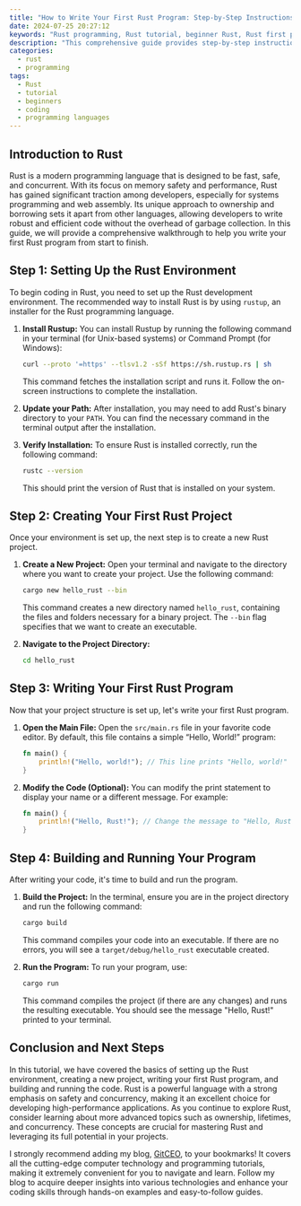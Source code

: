 ```yaml
---
title: "How to Write Your First Rust Program: Step-by-Step Instructions"
date: 2024-07-25 20:27:12
keywords: "Rust programming, Rust tutorial, beginner Rust, Rust first program, coding in Rust"
description: "This comprehensive guide provides step-by-step instructions on writing your first Rust program. Perfect for beginners, we will cover the essentials of setting up your Rust environment, understanding Rust syntax, and executing your first code. By the end of this article, you will have a solid foundation in Rust programming and be ready to tackle more advanced topics. Follow along as we explore the world of Rust, including its unique features and advantages in modern software development. Learn how to install Rust, create and run programs, and grasp key concepts that make Rust a popular choice among developers today. Start coding in Rust and enhance your programming skills through practical examples and thoughtful explanations."
categories:
  - rust
  - programming
tags:
  - Rust
  - tutorial
  - beginners
  - coding
  - programming languages
---
```


## Introduction to Rust

Rust is a modern programming language that is designed to be fast, safe, and concurrent. With its focus on memory safety and performance, Rust has gained significant traction among developers, especially for systems programming and web assembly. Its unique approach to ownership and borrowing sets it apart from other languages, allowing developers to write robust and efficient code without the overhead of garbage collection. In this guide, we will provide a comprehensive walkthrough to help you write your first Rust program from start to finish. 

<!-- more -->

## Step 1: Setting Up the Rust Environment

To begin coding in Rust, you need to set up the Rust development environment. The recommended way to install Rust is by using `rustup`, an installer for the Rust programming language.

1. **Install Rustup:**
   You can install Rustup by running the following command in your terminal (for Unix-based systems) or Command Prompt (for Windows):

   ```bash
   curl --proto '=https' --tlsv1.2 -sSf https://sh.rustup.rs | sh
   ```

   This command fetches the installation script and runs it. Follow the on-screen instructions to complete the installation.

2. **Update your Path:**
   After installation, you may need to add Rust's binary directory to your `PATH`. You can find the necessary command in the terminal output after the installation.

3. **Verify Installation:**
   To ensure Rust is installed correctly, run the following command:

   ```bash
   rustc --version
   ```

   This should print the version of Rust that is installed on your system.

## Step 2: Creating Your First Rust Project

Once your environment is set up, the next step is to create a new Rust project.

1. **Create a New Project:**
   Open your terminal and navigate to the directory where you want to create your project. Use the following command:

   ```bash
   cargo new hello_rust --bin
   ```

   This command creates a new directory named `hello_rust`, containing the files and folders necessary for a binary project. The `--bin` flag specifies that we want to create an executable.

2. **Navigate to the Project Directory:**

   ```bash
   cd hello_rust
   ```

## Step 3: Writing Your First Rust Program

Now that your project structure is set up, let's write your first Rust program.

1. **Open the Main File:**
   Open the `src/main.rs` file in your favorite code editor. By default, this file contains a simple “Hello, World!” program:

   ```rust
   fn main() {
       println!("Hello, world!"); // This line prints "Hello, world!" to the console
   }
   ```

2. **Modify the Code (Optional):**
   You can modify the print statement to display your name or a different message. For example:

   ```rust
   fn main() {
       println!("Hello, Rust!"); // Change the message to "Hello, Rust!"
   }
   ```

## Step 4: Building and Running Your Program

After writing your code, it's time to build and run the program.

1. **Build the Project:**
   In the terminal, ensure you are in the project directory and run the following command:

   ```bash
   cargo build
   ```

   This command compiles your code into an executable. If there are no errors, you will see a `target/debug/hello_rust` executable created.

2. **Run the Program:**
   To run your program, use:

   ```bash
   cargo run
   ```

   This command compiles the project (if there are any changes) and runs the resulting executable. You should see the message "Hello, Rust!" printed to your terminal.

## Conclusion and Next Steps

In this tutorial, we have covered the basics of setting up the Rust environment, creating a new project, writing your first Rust program, and building and running the code. Rust is a powerful language with a strong emphasis on safety and concurrency, making it an excellent choice for developing high-performance applications. As you continue to explore Rust, consider learning about more advanced topics such as ownership, lifetimes, and concurrency. These concepts are crucial for mastering Rust and leveraging its full potential in your projects.

I strongly recommend adding my blog, [GitCEO](https://gitceo.com), to your bookmarks! It covers all the cutting-edge computer technology and programming tutorials, making it extremely convenient for you to navigate and learn. Follow my blog to acquire deeper insights into various technologies and enhance your coding skills through hands-on examples and easy-to-follow guides.